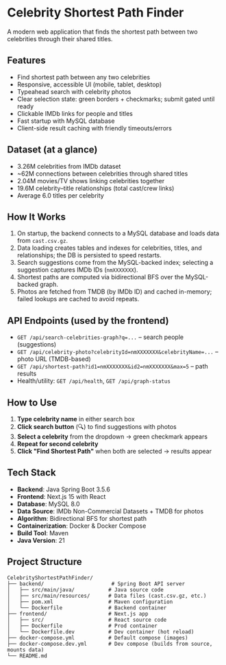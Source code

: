 # Celebrity Shortest Path Finder

A modern web application that finds the shortest path between two celebrities through their shared titles.

## Features

- Find shortest path between any two celebrities
- Responsive, accessible UI (mobile, tablet, desktop)
- Typeahead search with celebrity photos
- Clear selection state: green borders + checkmarks; submit gated until ready
- Clickable IMDb links for people and titles
- Fast startup with MySQL database
- Client-side result caching with friendly timeouts/errors

## Dataset (at a glance)

- 3.26M celebrities from IMDb dataset
- ~62M connections between celebrities through shared titles
- 2.04M movies/TV shows linking celebrities together
- 19.6M celebrity–title relationships (total cast/crew links)
- Average 6.0 titles per celebrity

## How It Works

1. On startup, the backend connects to a MySQL database and loads data from `cast.csv.gz`.
2. Data loading creates tables and indexes for celebrities, titles, and relationships; the DB is persisted to speed restarts.
3. Search suggestions come from the MySQL-backed index; selecting a suggestion captures IMDb IDs (`nmXXXXXXX`).
4. Shortest paths are computed via bidirectional BFS over the MySQL-backed graph.
5. Photos are fetched from TMDB (by IMDb ID) and cached in-memory; failed lookups are cached to avoid repeats.

## API Endpoints (used by the frontend)

- `GET /api/search-celebrities-graph?q=...` – search people (suggestions)
- `GET /api/celebrity-photo?celebrityId=nmXXXXXXX&celebrityName=...` – photo URL (TMDB-based)
- `GET /api/shortest-path?id1=nmXXXXXXX&id2=nmXXXXXXX&max=5` – path results
- Health/utility: `GET /api/health`, `GET /api/graph-status`

## How to Use

1. **Type celebrity name** in either search box
2. **Click search button** (🔍) to find suggestions with photos
3. **Select a celebrity** from the dropdown → green checkmark appears
4. **Repeat for second celebrity**
5. **Click "Find Shortest Path"** when both are selected → results appear

## Tech Stack

- **Backend**: Java Spring Boot 3.5.6
- **Frontend**: Next.js 15 with React
- **Database**: MySQL 8.0
- **Data Source**: IMDb Non-Commercial Datasets + TMDB for photos
- **Algorithm**: Bidirectional BFS for shortest path
- **Containerization**: Docker & Docker Compose
- **Build Tool**: Maven
- **Java Version**: 21

## Project Structure

```
CelebrityShortestPathFinder/
├── backend/                      # Spring Boot API server
│   ├── src/main/java/           # Java source code
│   ├── src/main/resources/      # Data files (cast.csv.gz, etc.)
│   ├── pom.xml                  # Maven configuration
│   └── Dockerfile               # Backend container
├── frontend/                    # Next.js app
│   ├── src/                     # React source code
│   ├── Dockerfile               # Prod container
│   └── Dockerfile.dev           # Dev container (hot reload)
├── docker-compose.yml           # Default compose (images)
├── docker-compose.dev.yml       # Dev compose (builds from source, mounts data)
└── README.md
```